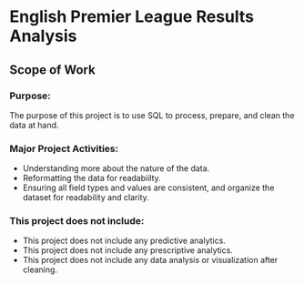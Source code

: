 # English Premier League Results Analysis
## Scope of Work

### Purpose: 
The purpose of this project is to use SQL to process, prepare, and clean the data at hand. 

### Major Project Activities:
- Understanding more about the nature of the data.
- Reformatting the data for readabiilty.
- Ensuring all field types and values are consistent, and organize the dataset for readability and clarity.

### This project does not include:
- This project does not include any predictive analytics.
- This project does not include any prescriptive analytics.
- This project does not include any data analysis or visualization after cleaning.
